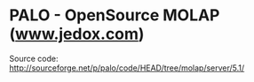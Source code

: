 PALO - OpenSource MOLAP (www.jedox.com)
====

Source code: http://sourceforge.net/p/palo/code/HEAD/tree/molap/server/5.1/